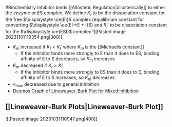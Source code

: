 #Biochemistry 
Inhibitor binds [[Allosteric Regulation|allosterically]] to either the enzyme or ES complex. We define $\displaystyle K_{I}$ to be the dissociation constant for the free $\displaystyle \ce{EI}$ complex (equilibrium constant for converting $\displaystyle \ce{EI->E + I}$) and $\displaystyle K_{I}'$ to be dissociation constant for the $\displaystyle \ce{ESI}$ complex
![[Pasted image 20231101110354.png|300]]
* $\displaystyle K_{m}$ increased if $\displaystyle K_{I}<K_{I}'$ where $\displaystyle K_{m}$ is the [[Michaelis constant]]
	* If the inhibitor binds more strongly to E than it does to ES, binding affinity of E to S decreases, so $\displaystyle K_{m}$ increases
* $\displaystyle K_{m}$ decreased if $\displaystyle K_{I}>K_{I}'$
	* If the inhibitor binds more strongly to ES than it does to E, binding affinity of E to S increases, so $\displaystyle K_{m}$ decreases
* $\displaystyle v_{\text{max}}$ decreased due to general inhibition
* [Desmos Graph of Lineweaver-Burk Plot for Mixed Inhibition](https://www.desmos.com/calculator/0dttqhlvum)
## [[Lineweaver-Burk Plots|Lineweaver-Burk Plot]]

![[Pasted image 20231031110947.png|400]]